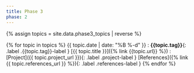 ```yaml
---
title: Phase 3
phase: 2
---
```


{% assign topics = site.data.phase3_topics | reverse %}

{% for topic in topics %}
{{ topic.date | date: "%B %-d" }}
: **{{topic.tag}}**{: .label .{{topic.tag}}-label } [{{ topic.title }}]({% link {{topic.url}} %})
: [Project]({{ topic.project_url }}){: .label .project-label } [References]({% link {{ topic.references_url }} %}){: .label .references-label }
{% endfor %}
